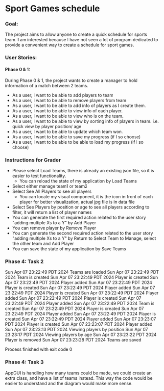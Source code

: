 # Sport Games schedule

### Goal: 
The project aims to allow anyone to create a quick schedule for sports team. I am interested because I have not seen a lot of program dedicated to provide a convenient way to create a schedule for sport games.

### User Stories:

#### Phase 0 & 1:
During Phase 0 & 1, the project wants to create a manager to hold information of a match between 2 teams.

- As a user, I want to be able to add players to team
- As a user, I want to be able to remove players from team
- As a user, I want to be able to add info of players as I create them.
- As a user, I want to be able to view info of each player.
- As a user, I want to be able to view who is on the team.
- As a user, I want to be able to view by sorting info of players in team. i.e. quick view by player position/ age
- As a user, I want to be able to update which team won.
- As a user, I want to be able to save my progress (if I so choose)
- As a user, I want to be able to be able to load my progress (if I so choose)

### Instructions for Grader

- Please select Load Teams, there is already an existing json file, so it is easier to test functionality.
  - You can reload the state of my application by Load Teams
- Select either manage team1 or team2
- Select See All Players to see all players
  - You can locate my visual component, it is the icon in front of each player for better visualization, actual jpg file is in data file
-  Select See Players by position or age to see all players according to filter, it will return a list of player names
- You can generate the first required action related to the user story "adding multiple Xs to a Y" by Add Player
- You can remove player by Remove Player
- You can generate the second required action related to the user story "adding multiple Xs to a Y" by Return to Select Team to Manage, select the other team and Add Player
- You can save the state of my application by Save Teams


### Phase 4: Task 2
Sun Apr 07 23:22:49 PDT 2024
Teams are loaded
Sun Apr 07 23:22:49 PDT 2024
Team is created
Sun Apr 07 23:22:49 PDT 2024
Player is created
Sun Apr 07 23:22:49 PDT 2024
Player added
Sun Apr 07 23:22:49 PDT 2024
Player is created
Sun Apr 07 23:22:49 PDT 2024
Player added
Sun Apr 07 23:22:49 PDT 2024
Player is created
Sun Apr 07 23:22:49 PDT 2024
Player added
Sun Apr 07 23:22:49 PDT 2024
Player is created
Sun Apr 07 23:22:49 PDT 2024
Player added
Sun Apr 07 23:22:49 PDT 2024
Team is created
Sun Apr 07 23:22:49 PDT 2024
Player is created
Sun Apr 07 23:22:49 PDT 2024
Player added
Sun Apr 07 23:22:49 PDT 2024
Player is created
Sun Apr 07 23:22:49 PDT 2024
Player added
Sun Apr 07 23:23:07 PDT 2024
Player is created
Sun Apr 07 23:23:07 PDT 2024
Player added
Sun Apr 07 23:23:13 PDT 2024
Viewing players by position
Sun Apr 07 23:23:17 PDT 2024
Viewing players by age
Sun Apr 07 23:23:22 PDT 2024
Player is removed
Sun Apr 07 23:23:28 PDT 2024
Teams are saved

Process finished with exit code 0


### Phase 4: Task 3

AppGUI is handling how many teams could be made, we could create an extra class, and have a list of teams instead.
This way the code would be easier to understand and the diagram would make more sense.